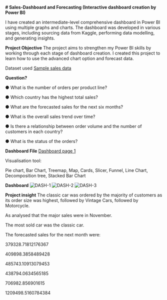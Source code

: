 **# Sales-Dashboard and Forecasting (Interactive dashboard creation by Power BI)**

I have created an intermediate-level comprehensive dashboard in Power BI using multiple graphs and charts. The dashboard was developed in various stages, including sourcing data from Kaggle, performing data modelling, and generating insights.

**Project Objective**
The project aims to strengthen my Power BI skills by working through each stage of dashboard creation. I created this project to learn how to use the advanced chart option and forecast data.

Dataset used
<a href ="https://github.com/abhishek3852/Sales-dashboard/blob/main/sales_data_sample.csv"> Sample sales data</a>

**Question?**

● What is the number of orders per product line?

● Which country has the highest total sales?

● What are the forecasted sales for the next six months?

● What is the overall sales trend over time?

● Is there a relationship between order volume and the number of customers in each country?

● What is the status of the orders?

**Dashboard File**
<a href ="[https://github.com/abhishek3852/Sales-dashboard/blob/main/DASH-1.png](https://github.com/abhishek3852/Sales-dashboard/blob/main/SALES_SAMPLE.pbix)"> Dashboard page 1 </a>


Visualisation tool:

Pie chart, Bar Chart, Treemap, Map, Cards, Slicer, Funnel, Line Chart, Decomposition tree, Stacked Bar Chart

**Dashboard**
![DASH-1](https://github.com/user-attachments/assets/3e42c83e-6cfd-4782-9e16-0dadab96909f)
![DASH-2](https://github.com/user-attachments/assets/6522a386-4ed9-4d01-8c10-e8fbc603a316)
![DASH-3](https://github.com/user-attachments/assets/a62ca134-2e61-4974-b81d-a7fc5dbff7b1)

**Project insight**
 The classic car was ordered by the majority of customers as its order size was highest, followed by Vintage Cars, followed by Motorcycle.

 As analysed that the major sales were in November.

The most sold car was the classic car.

The forecasted sales for the next month were:

379328.71812176367

409898.3858489428

485743.10913079453

438794.0634565185

706982.856901615

1209498.5160784384



 
